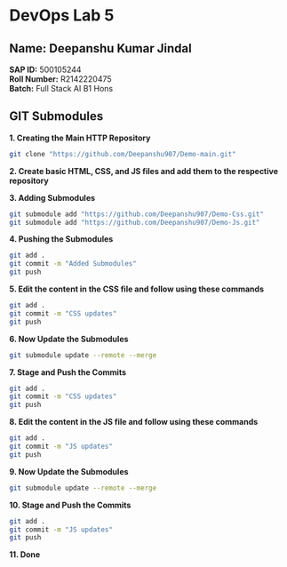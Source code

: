 # DevOps Lab 5

## Name: Deepanshu Kumar Jindal  
**SAP ID:** 500105244  
**Roll Number:** R2142220475  
**Batch:** Full Stack AI B1 Hons  

## GIT Submodules  

**1. Creating the Main HTTP Repository**  
```bash
git clone "https://github.com/Deepanshu907/Demo-main.git"
```

**2. Create basic HTML, CSS, and JS files and add them to the respective repository**  

**3. Adding Submodules**  
```bash
git submodule add "https://github.com/Deepanshu907/Demo-Css.git"
git submodule add "https://github.com/Deepanshu907/Demo-Js.git"
```

**4. Pushing the Submodules**  
```bash
git add .
git commit -m "Added Submodules"
git push
```

**5. Edit the content in the CSS file and follow using these commands**  
```bash
git add .
git commit -m "CSS updates"
git push
```

**6. Now Update the Submodules**  
```bash
git submodule update --remote --merge
```

**7. Stage and Push the Commits**  
```bash
git add .
git commit -m "CSS updates"
git push
```

**8. Edit the content in the JS file and follow using these commands**  
```bash
git add .
git commit -m "JS updates"
git push
```

**9. Now Update the Submodules**  
```bash
git submodule update --remote --merge
```

**10. Stage and Push the Commits**  
```bash
git add .
git commit -m "JS updates"
git push
```

**11. Done**
